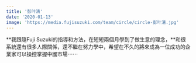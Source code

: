 ```yaml
---
title: '彭叶清'
date: '2020-01-13'
image: 'https://media.fujisuzuki.com/team/circle/circle-彭叶清.jpg'
---
```

**我跟隨Fuji Suzuki的指導和方法，在短短兩個月學到了做生意的理念，**和很系統還有很多人際關係，還不繼在努力學中，希望在不久的將來成為一位成功的企業家可以操控掌握中國市場⋯⋯